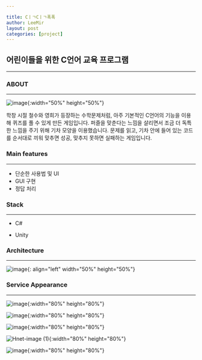 ```yaml
---

title: CㅣㄱCㅣㄱ폭폭
author: LeeMir
layout: post
categories: [project]
---
```

## 어린이들을 위한 C언어 교육 프로그램
- - -



### ABOUT

------

![image](https://user-images.githubusercontent.com/42960217/102470753-b7092000-4097-11eb-8ce0-5b33a77773a4.png){:width="50%" height="50%"}

학창 시절 철수와 영희가 등장하는 수학문제처럼, 아주 기본적인 C언어의 기능을 이용해 퀴즈를 풀 수 있게 만든 게임입니다. 퍼즐을 맞춘다는 느낌을 살리면서 조금 더 독특한 느낌을 주기 위해 기차 모양을 이용했습니다. 문제를 읽고, 기차 안에 들어 있는 코드를 순서대로 끼워 맞추면 성공, 맞추지 못하면 실패하는 게임입니다.



### Main features

------

- 단순한 사용법 및 UI
- GUI 구현
- 정답 처리



### Stack

------

- C#

- Unity



### Architecture

------



![image](https://user-images.githubusercontent.com/42960217/102469005-98098e80-4095-11eb-9473-39e324cf5aea.png){: align="left" width="50%" height="50%"}  


### Service Appearance

------
![image](https://user-images.githubusercontent.com/42960217/102491867-2c82e980-40b4-11eb-8e95-9c095fd8c684.png){:width="80%" height="80%"}

![image](https://user-images.githubusercontent.com/42960217/102491333-5e478080-40b3-11eb-86c0-e1b045178e66.png){:width="80%" height="80%"}

![image](https://user-images.githubusercontent.com/42960217/102472102-4e22a780-4099-11eb-8ba4-339c272ff04a.png){:width="80%" height="80%"}

![Hnet-image (1)](https://user-images.githubusercontent.com/42960217/102490575-5dfab580-40b2-11eb-8956-80be1c652e72.gif){:width="80%" height="80%"}

![image](https://user-images.githubusercontent.com/42960217/102491772-0b21fd80-40b4-11eb-9b16-feec373d9dcc.png){:width="80%" height="80%"}
